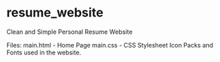 # resume_website
Clean and Simple Personal Resume Website

Files:
main.html - Home Page
main.css  - CSS Stylesheet
Icon Packs and Fonts used in the website.
